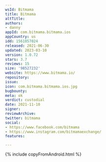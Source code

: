 ```yaml
---
wsId: Bitmama
title: Bitmama
altTitle: 
authors:
- danny
appId: com.bitmama.bitmama.ios
appCountry: us
idd: 1561857024
released: 2021-06-30
updated: 2023-03-10
version: 1.0.72
stars: 3.7
reviews: 15
size: '98527232'
website: https://www.bitmama.io/
repository: 
issue: 
icon: com.bitmama.bitmama.ios.jpg
bugbounty: 
meta: ok
verdict: custodial
date: 2021-11-10
signer: 
reviewArchive: 
twitter: bitmama
social:
- https://www.facebook.com/bitmama
- https://www.instagram.com/bitmamaexchange/
features: 

---
```


{% include copyFromAndroid.html %}
